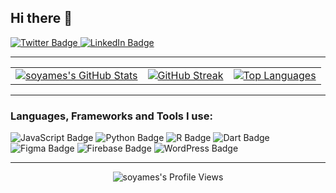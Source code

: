 ## Hi there 👋

<p>
  <a href="https://x.com/_amevY2">
    <img src="https://img.shields.io/badge/Twitter-@_amevY2-1DA1F2?style=flat&logo=twitter&logoColor=white" alt="Twitter Badge"/>
  </a>
  <a href="https://www.linkedin.com/in/ameviy/">
    <img src="https://img.shields.io/badge/LinkedIn-ameviy-0A66C2?style=flat&logo=linkedin&logoColor=white" alt="LinkedIn Badge"/>
  </a>
  </p>

---

<table>
  <tr>
    <td>
      <a href="https://github.com/anuraghazra/github-readme-stats">
        <img src="https://github-readme-stats.vercel.app/api?username=soyames&show_icons=true&theme=vue-dark&hide_border=true&rank_icon=percentile" alt="soyames's GitHub Stats" />
      </a>
    </td>
    <td>
      <a href="https://git.io/streak-stats">
        <img src="https://github-readme-streak-stats.demolab.com/?user=soyames&theme=vue-dark&hide_border=true" alt="GitHub Streak" />
      </a>
    </td>
    <td>
      <a href="https://github.com/anuraghazra/github-readme-stats">
        <img src="https://github-readme-stats.vercel.app/api/top-langs/?username=soyames&layout=compact&theme=vue-dark&hide_border=true" alt="Top Languages" />
      </a>
    </td>
  </tr>
</table>

---

### Languages, Frameworks and Tools I use:

<p>
  <img src="https://img.shields.io/badge/-JavaScript-F7DF1E?logo=javascript&logoColor=black&style=for-the-badge" alt="JavaScript Badge"/>
  <img src="https://img.shields.io/badge/-Python-3776AB?logo=python&logoColor=white&style=for-the-badge" alt="Python Badge"/>
  <img src="https://img.shields.io/badge/-R-276DC3?logo=r&logoColor=white&style=for-the-badge" alt="R Badge"/>
  <img src="https://img.shields.io/badge/-Dart-0175C2?logo=dart&logoColor=white&style=for-the-badge" alt="Dart Badge"/>
  <img src="https://img.shields.io/badge/-Figma-F24E1E?logo=figma&logoColor=white&style=for-the-badge" alt="Figma Badge"/>
  <img src="https://img.shields.io/badge/-Firebase-FFCA28?logo=firebase&logoColor=black&style=for-the-badge" alt="Firebase Badge"/>
  <img src="https://img.shields.io/badge/-WordPress-21759B?logo=wordpress&logoColor=white&style=for-the-badge" alt="WordPress Badge"/>
</p>

---

<div align="center">
    <img src="https://komarev.com/ghpvc/?username=soyames&label=Profile%20views&color=0e75b6&style=flat" alt="soyames's Profile Views"/>
</div>
